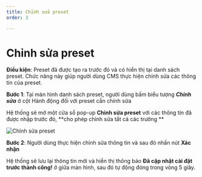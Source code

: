 ```yaml
---
title: Chỉnh sửa preset
order: 3

---
```



# Chỉnh sửa preset

**Điều kiện**: Preset đã được tạo ra trước đó và có hiển thị tại danh sách preset. Chức năng này giúp người dùng CMS thực hiện chỉnh sửa các thông tin của preset.

**Bước 1**: Tại màn hình danh sách preset, người dùng bấm  biểu tượng ***Chỉnh sửa*** ở cột Hành động đối với preset cần chỉnh sửa

Hệ thống sẽ mở một cửa sổ pop-up **Chỉnh sửa preset** với các thông tin đã được nhập trước đó, **cho phép chỉnh sửa tất cả các trường **

![Chỉnh sửa preset](/images/media-live/preset/update-preset.png)


**Bước 2**: Người dùng thực hiện chỉnh sửa thông tin và sau đó nhấn nút **Xác nhận**

Hệ thống sẽ lưu lại thông tin mới và hiển thị thông báo **Đã cập nhật cài đặt trước thành công!** ở giữa màn hình, sau đó tự động đóng trong vòng 5 giây.